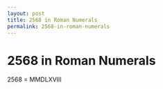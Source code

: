```yaml
---
layout: post
title: 2568 in Roman Numerals
permalink: 2568-in-roman-numerals
---
```


# 2568 in Roman Numerals

2568 = MMDLXVIII
